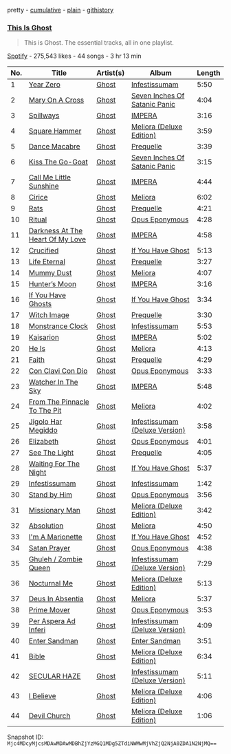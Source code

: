 pretty - [cumulative](/playlists/cumulative/37i9dQZF1DZ06evO12mjqo.md) - [plain](/playlists/plain/37i9dQZF1DZ06evO12mjqo) - [githistory](https://github.githistory.xyz/mackorone/spotify-playlist-archive/blob/main/playlists/plain/37i9dQZF1DZ06evO12mjqo)

### [This Is Ghost](https://open.spotify.com/playlist/37i9dQZF1DZ06evO12mjqo)

> This is Ghost\. The essential tracks, all in one playlist.

[Spotify](https://open.spotify.com/user/spotify) - 275,543 likes - 44 songs - 3 hr 13 min

| No. | Title | Artist(s) | Album | Length |
|---|---|---|---|---|
| 1 | [Year Zero](https://open.spotify.com/track/1MdC1WDXrEzrpQwxb5mEXC) | [Ghost](https://open.spotify.com/artist/1Qp56T7n950O3EGMsSl81D) | [Infestissumam](https://open.spotify.com/album/5c3spKKQap7PKfmlTF7c0e) | 5:50 |
| 2 | [Mary On A Cross](https://open.spotify.com/track/2HZLXBOnaSRhXStMLrq9fD) | [Ghost](https://open.spotify.com/artist/1Qp56T7n950O3EGMsSl81D) | [Seven Inches Of Satanic Panic](https://open.spotify.com/album/6eOWfFjfBPRsAW0ZS4sbaF) | 4:04 |
| 3 | [Spillways](https://open.spotify.com/track/0WHtcCpZnoyFlQg3Mf2cdN) | [Ghost](https://open.spotify.com/artist/1Qp56T7n950O3EGMsSl81D) | [IMPERA](https://open.spotify.com/album/3fn4HfVz5dhmE0PG24rh6h) | 3:16 |
| 4 | [Square Hammer](https://open.spotify.com/track/2XgTw2co6xv95TmKpMcL70) | [Ghost](https://open.spotify.com/artist/1Qp56T7n950O3EGMsSl81D) | [Meliora \(Deluxe Edition\)](https://open.spotify.com/album/3bChCUtpRC1NaCLYD4unbD) | 3:59 |
| 5 | [Dance Macabre](https://open.spotify.com/track/1E2WTcYLP1dFe1tiGDwRmT) | [Ghost](https://open.spotify.com/artist/1Qp56T7n950O3EGMsSl81D) | [Prequelle](https://open.spotify.com/album/1KMfjy6MmPorahRjxhTnxm) | 3:39 |
| 6 | [Kiss The Go\-Goat](https://open.spotify.com/track/56k2ztFw7hQRzDeoe80pJo) | [Ghost](https://open.spotify.com/artist/1Qp56T7n950O3EGMsSl81D) | [Seven Inches Of Satanic Panic](https://open.spotify.com/album/6eOWfFjfBPRsAW0ZS4sbaF) | 3:15 |
| 7 | [Call Me Little Sunshine](https://open.spotify.com/track/4xAmbn7xiy6wGOs4oaxv70) | [Ghost](https://open.spotify.com/artist/1Qp56T7n950O3EGMsSl81D) | [IMPERA](https://open.spotify.com/album/3fn4HfVz5dhmE0PG24rh6h) | 4:44 |
| 8 | [Cirice](https://open.spotify.com/track/3ZXZ9RMsznqgyHnyq0K5FL) | [Ghost](https://open.spotify.com/artist/1Qp56T7n950O3EGMsSl81D) | [Meliora](https://open.spotify.com/album/74QTwjBLo1eLqpjL320rXX) | 6:02 |
| 9 | [Rats](https://open.spotify.com/track/4u39IY2QjY1utpNCCF4is0) | [Ghost](https://open.spotify.com/artist/1Qp56T7n950O3EGMsSl81D) | [Prequelle](https://open.spotify.com/album/1KMfjy6MmPorahRjxhTnxm) | 4:21 |
| 10 | [Ritual](https://open.spotify.com/track/5ZiTzbMB53mIiP3I4uQCmt) | [Ghost](https://open.spotify.com/artist/1Qp56T7n950O3EGMsSl81D) | [Opus Eponymous](https://open.spotify.com/album/7xusHmkJUWt1XqPrM3pC9U) | 4:28 |
| 11 | [Darkness At The Heart Of My Love](https://open.spotify.com/track/6vXceKic4ACImU0bC3oecd) | [Ghost](https://open.spotify.com/artist/1Qp56T7n950O3EGMsSl81D) | [IMPERA](https://open.spotify.com/album/3fn4HfVz5dhmE0PG24rh6h) | 4:58 |
| 12 | [Crucified](https://open.spotify.com/track/0PSWSiRXsxsLAEdEhaJAId) | [Ghost](https://open.spotify.com/artist/1Qp56T7n950O3EGMsSl81D) | [If You Have Ghost](https://open.spotify.com/album/08U01AsCXhbP7QdC7GABYw) | 5:13 |
| 13 | [Life Eternal](https://open.spotify.com/track/5fXQmRFO1CDN04HtUVNCUh) | [Ghost](https://open.spotify.com/artist/1Qp56T7n950O3EGMsSl81D) | [Prequelle](https://open.spotify.com/album/6128JCa2uBqHWia5AzJOKV) | 3:27 |
| 14 | [Mummy Dust](https://open.spotify.com/track/3OF5mCJ8aRRIzyE49c9x6x) | [Ghost](https://open.spotify.com/artist/1Qp56T7n950O3EGMsSl81D) | [Meliora](https://open.spotify.com/album/74QTwjBLo1eLqpjL320rXX) | 4:07 |
| 15 | [Hunter’s Moon](https://open.spotify.com/track/2jfQ2g1q0w8tbjN46rLpr2) | [Ghost](https://open.spotify.com/artist/1Qp56T7n950O3EGMsSl81D) | [IMPERA](https://open.spotify.com/album/3fn4HfVz5dhmE0PG24rh6h) | 3:16 |
| 16 | [If You Have Ghosts](https://open.spotify.com/track/1sNSlzvQ5jPir46X5X1TeH) | [Ghost](https://open.spotify.com/artist/1Qp56T7n950O3EGMsSl81D) | [If You Have Ghost](https://open.spotify.com/album/08U01AsCXhbP7QdC7GABYw) | 3:34 |
| 17 | [Witch Image](https://open.spotify.com/track/6UzcqQTZ1JhVkn8bPNmxr1) | [Ghost](https://open.spotify.com/artist/1Qp56T7n950O3EGMsSl81D) | [Prequelle](https://open.spotify.com/album/1KMfjy6MmPorahRjxhTnxm) | 3:30 |
| 18 | [Monstrance Clock](https://open.spotify.com/track/70dOLeFZQqrmIHdcJcazoT) | [Ghost](https://open.spotify.com/artist/1Qp56T7n950O3EGMsSl81D) | [Infestissumam](https://open.spotify.com/album/32CbQps06lUasiux6N8tP3) | 5:53 |
| 19 | [Kaisarion](https://open.spotify.com/track/452WW3sHSkt9AxuKS4cLX0) | [Ghost](https://open.spotify.com/artist/1Qp56T7n950O3EGMsSl81D) | [IMPERA](https://open.spotify.com/album/3fn4HfVz5dhmE0PG24rh6h) | 5:02 |
| 20 | [He Is](https://open.spotify.com/track/6NFKy0jg3S6x380iuF47jX) | [Ghost](https://open.spotify.com/artist/1Qp56T7n950O3EGMsSl81D) | [Meliora](https://open.spotify.com/album/7wcMxzlZFIxccoeiSix0O2) | 4:13 |
| 21 | [Faith](https://open.spotify.com/track/1HPS4eeHYYI1m0qz10BDU9) | [Ghost](https://open.spotify.com/artist/1Qp56T7n950O3EGMsSl81D) | [Prequelle](https://open.spotify.com/album/1KMfjy6MmPorahRjxhTnxm) | 4:29 |
| 22 | [Con Clavi Con Dio](https://open.spotify.com/track/59b6JxeyqIA428dgXU11iW) | [Ghost](https://open.spotify.com/artist/1Qp56T7n950O3EGMsSl81D) | [Opus Eponymous](https://open.spotify.com/album/7xusHmkJUWt1XqPrM3pC9U) | 3:33 |
| 23 | [Watcher In The Sky](https://open.spotify.com/track/5ZZfo37znoAbkxbrt5YvJD) | [Ghost](https://open.spotify.com/artist/1Qp56T7n950O3EGMsSl81D) | [IMPERA](https://open.spotify.com/album/3fn4HfVz5dhmE0PG24rh6h) | 5:48 |
| 24 | [From The Pinnacle To The Pit](https://open.spotify.com/track/2J5aJp4HQxcMuxZ6HVM4GC) | [Ghost](https://open.spotify.com/artist/1Qp56T7n950O3EGMsSl81D) | [Meliora](https://open.spotify.com/album/74QTwjBLo1eLqpjL320rXX) | 4:02 |
| 25 | [Jigolo Har Megiddo](https://open.spotify.com/track/3rge6turCzJ92oF4EkUwZ4) | [Ghost](https://open.spotify.com/artist/1Qp56T7n950O3EGMsSl81D) | [Infestissumam \(Deluxe Version\)](https://open.spotify.com/album/2HlryLawoMpHGIcuDJDfQr) | 3:58 |
| 26 | [Elizabeth](https://open.spotify.com/track/2zQyXaCpKG0yanNaCkjxNt) | [Ghost](https://open.spotify.com/artist/1Qp56T7n950O3EGMsSl81D) | [Opus Eponymous](https://open.spotify.com/album/7xusHmkJUWt1XqPrM3pC9U) | 4:01 |
| 27 | [See The Light](https://open.spotify.com/track/1dgO96QXgopptwjnaeIC5l) | [Ghost](https://open.spotify.com/artist/1Qp56T7n950O3EGMsSl81D) | [Prequelle](https://open.spotify.com/album/1KMfjy6MmPorahRjxhTnxm) | 4:05 |
| 28 | [Waiting For The Night](https://open.spotify.com/track/2O6jS02gu3X5eFtI6nf0y1) | [Ghost](https://open.spotify.com/artist/1Qp56T7n950O3EGMsSl81D) | [If You Have Ghost](https://open.spotify.com/album/08U01AsCXhbP7QdC7GABYw) | 5:37 |
| 29 | [Infestissumam](https://open.spotify.com/track/7BwScOUaIcnABifoNlK9e9) | [Ghost](https://open.spotify.com/artist/1Qp56T7n950O3EGMsSl81D) | [Infestissumam](https://open.spotify.com/album/32CbQps06lUasiux6N8tP3) | 1:42 |
| 30 | [Stand by Him](https://open.spotify.com/track/7w9T4qsofdkPFL1iyUrwNL) | [Ghost](https://open.spotify.com/artist/1Qp56T7n950O3EGMsSl81D) | [Opus Eponymous](https://open.spotify.com/album/7xusHmkJUWt1XqPrM3pC9U) | 3:56 |
| 31 | [Missionary Man](https://open.spotify.com/track/1YOaQUUsEzMbxk1sfmoNVE) | [Ghost](https://open.spotify.com/artist/1Qp56T7n950O3EGMsSl81D) | [Meliora \(Deluxe Edition\)](https://open.spotify.com/album/3bChCUtpRC1NaCLYD4unbD) | 3:42 |
| 32 | [Absolution](https://open.spotify.com/track/55hOoPBqFhebHwepr33mak) | [Ghost](https://open.spotify.com/artist/1Qp56T7n950O3EGMsSl81D) | [Meliora](https://open.spotify.com/album/74QTwjBLo1eLqpjL320rXX) | 4:50 |
| 33 | [I'm A Marionette](https://open.spotify.com/track/2uhOsvOIziDXeJ9zFdFs2j) | [Ghost](https://open.spotify.com/artist/1Qp56T7n950O3EGMsSl81D) | [If You Have Ghost](https://open.spotify.com/album/08U01AsCXhbP7QdC7GABYw) | 4:52 |
| 34 | [Satan Prayer](https://open.spotify.com/track/1y2iLukn4F2SUVnwF1mHfY) | [Ghost](https://open.spotify.com/artist/1Qp56T7n950O3EGMsSl81D) | [Opus Eponymous](https://open.spotify.com/album/7xusHmkJUWt1XqPrM3pC9U) | 4:38 |
| 35 | [Ghuleh / Zombie Queen](https://open.spotify.com/track/4yrxgaL6zAsxkeMCwCtORS) | [Ghost](https://open.spotify.com/artist/1Qp56T7n950O3EGMsSl81D) | [Infestissumam \(Deluxe Version\)](https://open.spotify.com/album/2HlryLawoMpHGIcuDJDfQr) | 7:29 |
| 36 | [Nocturnal Me](https://open.spotify.com/track/3rEODOW6kCtM4RPHOQoJ1B) | [Ghost](https://open.spotify.com/artist/1Qp56T7n950O3EGMsSl81D) | [Meliora \(Deluxe Edition\)](https://open.spotify.com/album/3bChCUtpRC1NaCLYD4unbD) | 5:13 |
| 37 | [Deus In Absentia](https://open.spotify.com/track/5t8Qb2sDIgyj57pcrEjsCC) | [Ghost](https://open.spotify.com/artist/1Qp56T7n950O3EGMsSl81D) | [Meliora](https://open.spotify.com/album/74QTwjBLo1eLqpjL320rXX) | 5:37 |
| 38 | [Prime Mover](https://open.spotify.com/track/13Tw9FDhXVN5brv974A46H) | [Ghost](https://open.spotify.com/artist/1Qp56T7n950O3EGMsSl81D) | [Opus Eponymous](https://open.spotify.com/album/7xusHmkJUWt1XqPrM3pC9U) | 3:53 |
| 39 | [Per Aspera Ad Inferi](https://open.spotify.com/track/7yD3gWx3XTQ7UZivdvabv7) | [Ghost](https://open.spotify.com/artist/1Qp56T7n950O3EGMsSl81D) | [Infestissumam \(Deluxe Version\)](https://open.spotify.com/album/2HlryLawoMpHGIcuDJDfQr) | 4:09 |
| 40 | [Enter Sandman](https://open.spotify.com/track/08fNsjCflSbHEPDCvAtGnR) | [Ghost](https://open.spotify.com/artist/1Qp56T7n950O3EGMsSl81D) | [Enter Sandman](https://open.spotify.com/album/3woAIned4wtKWyy5AZqg5v) | 3:51 |
| 41 | [Bible](https://open.spotify.com/track/5HCUDC7WkyGRYgS8fuI3Wt) | [Ghost](https://open.spotify.com/artist/1Qp56T7n950O3EGMsSl81D) | [Meliora \(Deluxe Edition\)](https://open.spotify.com/album/3bChCUtpRC1NaCLYD4unbD) | 6:34 |
| 42 | [SECULAR HAZE](https://open.spotify.com/track/47Y1Jtxa3c8VCqLZm157IJ) | [Ghost](https://open.spotify.com/artist/1Qp56T7n950O3EGMsSl81D) | [Infestissumam \(Deluxe Version\)](https://open.spotify.com/album/2HlryLawoMpHGIcuDJDfQr) | 5:11 |
| 43 | [I Believe](https://open.spotify.com/track/0quRJVHIYA7nqC3WFvFW3s) | [Ghost](https://open.spotify.com/artist/1Qp56T7n950O3EGMsSl81D) | [Meliora \(Deluxe Edition\)](https://open.spotify.com/album/3bChCUtpRC1NaCLYD4unbD) | 4:06 |
| 44 | [Devil Church](https://open.spotify.com/track/2o2UpxEGdYpJqSAAmEgpRD) | [Ghost](https://open.spotify.com/artist/1Qp56T7n950O3EGMsSl81D) | [Meliora \(Deluxe Edition\)](https://open.spotify.com/album/3bChCUtpRC1NaCLYD4unbD) | 1:06 |

Snapshot ID: `Mjc4MDcyMjcsMDAwMDAwMDBhZjYzMGQ1MDg5ZTdiNWMwMjVhZjQ2NjA0ZDA1N2NjMQ==`
